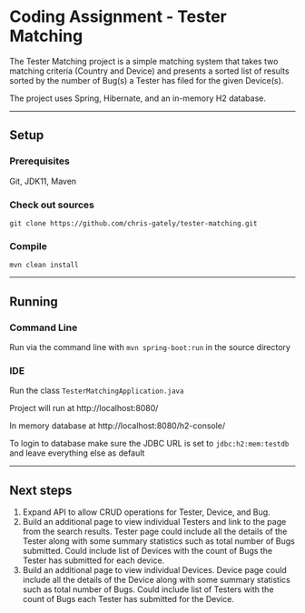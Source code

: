 # Coding Assignment - Tester Matching

The Tester Matching project is a simple matching system that takes two matching criteria (Country and Device) and
presents a sorted list of results sorted by the number of Bug(s) a Tester has filed for the given Device(s).

The project uses Spring, Hibernate, and an in-memory H2 database.

---

## Setup

### Prerequisites

Git, JDK11, Maven

### Check out sources

`git clone https://github.com/chris-gately/tester-matching.git`

### Compile

`mvn clean install`

---

## Running

### Command Line

Run via the command line with `mvn spring-boot:run` in the source directory

### IDE

Run the class `TesterMatchingApplication.java`

Project will run at http://localhost:8080/

In memory database at http://localhost:8080/h2-console/

To login to database make sure the JDBC URL is set to `jdbc:h2:mem:testdb` and leave everything else as default

---

## Next steps
1. Expand API to allow CRUD operations for Tester, Device, and Bug.
2. Build an additional page to view individual Testers and link to the page from the search results. Tester page could
   include all the details of the Tester along with some summary statistics such as total number of Bugs submitted.
   Could include list of Devices with the count of Bugs the Tester has submitted for each device.
3. Build an additional page to view individual Devices. Device page could include all the details of the Device along
   with some summary statistics such as total number of Bugs. Could include list of Testers with the count of Bugs each
   Tester has submitted for the Device.
